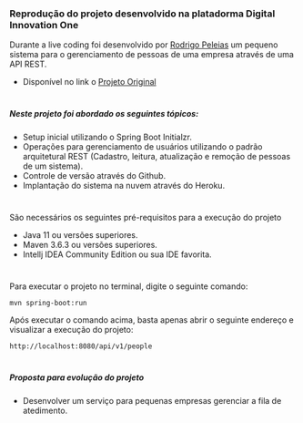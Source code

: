 ### Reprodução do projeto desenvolvido na platadorma Digital Innovation One
Durante a live coding foi desenvolvido por [Rodrigo Peleias](https://github.com/rpeleias "Rodrigo Peleias") um pequeno sistema para o gerenciamento de pessoas de uma empresa através de uma API REST.

- Disponível no link o [Projeto Original](https://github.com/rpeleias/personapi_dio_live_coding "Projeto Original")

# 
##### Neste projeto foi abordado os seguintes tópicos:
- Setup inicial utilizando o Spring Boot Initialzr.
- Operações para gerenciamento de usuários utilizando  o padrão arquitetural REST (Cadastro, leitura, atualização e remoção de pessoas de um sistema).
- Controle de versão através do Github.
- Implantação do sistema na nuvem através do Heroku.

# 
São necessários os seguintes pré-requisitos para a execução do projeto
- Java 11 ou versões superiores.
- Maven 3.6.3 ou versões superiores.
- Intellj IDEA Community Edition ou sua IDE favorita.

# 
Para executar o projeto no terminal, digite o seguinte comando:

`mvn spring-boot:run `

Após executar o comando acima, basta apenas abrir o seguinte endereço e visualizar a execução do projeto:

`http://localhost:8080/api/v1/people`

# 
##### Proposta para evolução do projeto
- Desenvolver um serviço para pequenas empresas gerenciar a fila de atedimento.
